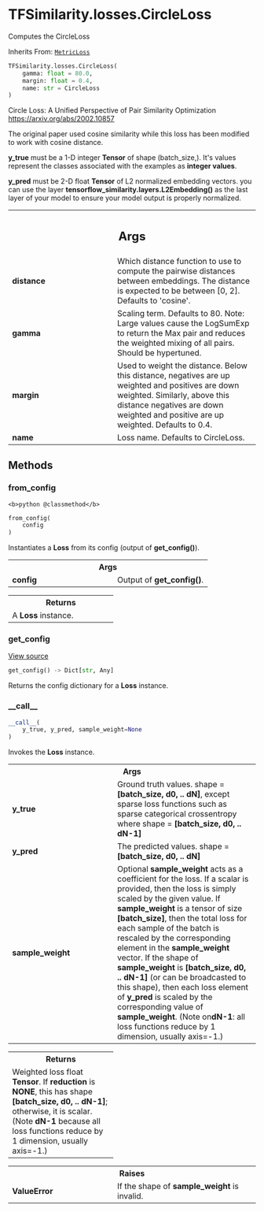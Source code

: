 # TFSimilarity.losses.CircleLoss





Computes the CircleLoss

Inherits From: [`MetricLoss`](../../TFSimilarity/losses/MetricLoss.md)

```python
TFSimilarity.losses.CircleLoss(
    gamma: float = 80.0,
    margin: float = 0.4,
    name: str = CircleLoss
)
```



<!-- Placeholder for "Used in" -->

Circle Loss: A Unified Perspective of Pair Similarity Optimization
https://arxiv.org/abs/2002.10857

The original paper used cosine similarity while this loss has been
modified to work with cosine distance.

<b>y_true</b> must be  a 1-D integer <b>Tensor</b> of shape (batch_size,).
It's values represent the classes associated with the examples as
**integer  values**.

<b>y_pred</b> must be 2-D float <b>Tensor</b>  of L2 normalized embedding vectors.
you can use the layer <b>tensorflow_similarity.layers.L2Embedding()</b> as the
last layer of your model to ensure your model output is properly
normalized.

<!-- Tabular view -->
 <table class="responsive fixed orange">
<colgroup><col width="214px"><col></colgroup>
<tr><th colspan="2"><h2 class="add-link">Args</h2></th></tr>

<tr>
<td>
<b>distance</b>
</td>
<td>
Which distance function to use to compute the pairwise
distances between embeddings. The distance is expected to be
between [0, 2]. Defaults to 'cosine'.
</td>
</tr><tr>
<td>
<b>gamma</b>
</td>
<td>
Scaling term. Defaults to 80. Note: Large values cause the
LogSumExp to return the Max pair and reduces the weighted mixing
of all pairs. Should be hypertuned.
</td>
</tr><tr>
<td>
<b>margin</b>
</td>
<td>
Used to weight the distance. Below this distance, negatives
are up weighted and positives are down weighted. Similarly, above
this distance negatives are down weighted and positive are up
weighted. Defaults to 0.4.
</td>
</tr><tr>
<td>
<b>name</b>
</td>
<td>
Loss name. Defaults to CircleLoss.
</td>
</tr>
</table>



## Methods

<h3 id="from_config">from_config</h3>

``<b>python
@classmethod</b>``

```python
from_config(
    config
)
```


Instantiates a <b>Loss</b> from its config (output of <b>get_config()</b>).


<!-- Tabular view -->
 <table class="responsive fixed orange">
<colgroup><col width="214px"><col></colgroup>
<tr><th colspan="2">Args</th></tr>

<tr>
<td>
<b>config</b>
</td>
<td>
Output of <b>get_config()</b>.
</td>
</tr>
</table>



<!-- Tabular view -->
 <table class="responsive fixed orange">
<colgroup><col width="214px"><col></colgroup>
<tr><th colspan="2">Returns</th></tr>
<tr class="alt">
<td colspan="2">
A <b>Loss</b> instance.
</td>
</tr>

</table>



<h3 id="get_config">get_config</h3>

<a target="_blank" href="https://github.com/tensorflow/similarity/blob/main/tensorflow_similarity/losses/metric_loss.py#L57-L70">View source</a>

```python
get_config() -> Dict[str, Any]
```


Returns the config dictionary for a <b>Loss</b> instance.


<h3 id="__call__">__call__</h3>

```python
__call__(
    y_true, y_pred, sample_weight=None
)
```


Invokes the <b>Loss</b> instance.


<!-- Tabular view -->
 <table class="responsive fixed orange">
<colgroup><col width="214px"><col></colgroup>
<tr><th colspan="2">Args</th></tr>

<tr>
<td>
<b>y_true</b>
</td>
<td>
Ground truth values. shape = <b>[batch_size, d0, .. dN]</b>, except
sparse loss functions such as sparse categorical crossentropy where
shape = <b>[batch_size, d0, .. dN-1]</b>
</td>
</tr><tr>
<td>
<b>y_pred</b>
</td>
<td>
The predicted values. shape = <b>[batch_size, d0, .. dN]</b>
</td>
</tr><tr>
<td>
<b>sample_weight</b>
</td>
<td>
Optional <b>sample_weight</b> acts as a coefficient for the
loss. If a scalar is provided, then the loss is simply scaled by the
given value. If <b>sample_weight</b> is a tensor of size <b>[batch_size]</b>, then
the total loss for each sample of the batch is rescaled by the
corresponding element in the <b>sample_weight</b> vector. If the shape of
<b>sample_weight</b> is <b>[batch_size, d0, .. dN-1]</b> (or can be broadcasted to
this shape), then each loss element of <b>y_pred</b> is scaled
by the corresponding value of <b>sample_weight</b>. (Note on<b>dN-1</b>: all loss
  functions reduce by 1 dimension, usually axis=-1.)
</td>
</tr>
</table>



<!-- Tabular view -->
 <table class="responsive fixed orange">
<colgroup><col width="214px"><col></colgroup>
<tr><th colspan="2">Returns</th></tr>
<tr class="alt">
<td colspan="2">
Weighted loss float <b>Tensor</b>. If <b>reduction</b> is <b>NONE</b>, this has
shape <b>[batch_size, d0, .. dN-1]</b>; otherwise, it is scalar. (Note <b>dN-1</b>
because all loss functions reduce by 1 dimension, usually axis=-1.)
</td>
</tr>

</table>



<!-- Tabular view -->
 <table class="responsive fixed orange">
<colgroup><col width="214px"><col></colgroup>
<tr><th colspan="2">Raises</th></tr>

<tr>
<td>
<b>ValueError</b>
</td>
<td>
If the shape of <b>sample_weight</b> is invalid.
</td>
</tr>
</table>





